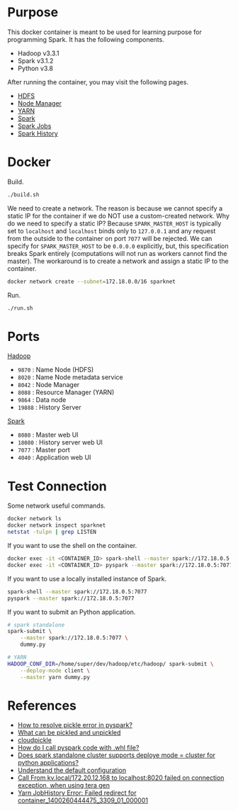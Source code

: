 # Purpose

This docker container is meant to be used for learning purpose for programming Spark. It has the following components.

* Hadoop v3.3.1
* Spark v3.1.2
* Python v3.8

After running the container, you may visit the following pages.

* [HDFS](http://172.18.0.5:9870)
* [Node Manager](http://172.18.0.5:8042)
* [YARN](http://172.18.0.5:8088)
* [Spark](http://172.18.0.5:8080)
* [Spark Jobs](http://172.18.0.5:4040)
* [Spark History](http://172.18.0.5:18080)

# Docker

Build.

```bash
./build.sh
```

We need to create a network. The reason is because we cannot specify a static IP for the container if we do NOT use a custom-created network. Why do we need to specify a static IP? Because `SPARK_MASTER_HOST` is typically set to `localhost` and `localhost` binds only to `127.0.0.1` and any request from the outside to the container on port `7077` will be rejected. We can specify for `SPARK_MASTER_HOST` to be `0.0.0.0` explicitly, but, this specification breaks Spark entirely (computations will not run as workers cannot find the master). The workaround is to create a network and assign a static IP to the container.

```bash
docker network create --subnet=172.18.0.0/16 sparknet
```

Run.

```bash
./run.sh
```

# Ports

[Hadoop](https://docs.bitnami.com/aws/apps/hadoop/get-started/understand-default-config/)

- `9870` : Name Node (HDFS)
- `8020` : Name Node metadata service
- `8042` : Node Manager
- `8088` : Resource Manager (YARN)
- `9864` : Data node
- `19888` : History Server

[Spark](https://www.ibm.com/docs/en/zpfas/1.1.0?topic=spark-configuring-networking-apache)

- `8080` : Master web UI
- `18080` : History server web UI
- `7077` : Master port
- `4040` : Application web UI

# Test Connection

Some network useful commands.

```bash
docker network ls
docker network inspect sparknet
netstat -tulpn | grep LISTEN
```

If you want to use the shell on the container.

```bash
docker exec -it <CONTAINER_ID> spark-shell --master spark://172.18.0.5:7077
docker exec -it <CONTAINER_ID> pyspark --master spark://172.18.0.5:7077
```

If you want to use a locally installed instance of Spark.

```bash
spark-shell --master spark://172.18.0.5:7077
pyspark --master spark://172.18.0.5:7077
```

If you want to submit an Python application.

```bash
# spark standalone
spark-submit \
    --master spark://172.18.0.5:7077 \
    dummy.py

# YARN
HADOOP_CONF_DIR=/home/super/dev/hadoop/etc/hadoop/ spark-submit \
    --deploy-mode client \
    --master yarn dummy.py
```

# References

- [How to resolve pickle error in pyspark?](https://www.py4u.net/discuss/254317?utm_source=pocket_mylist)
- [What can be pickled and unpickled](https://docs.python.org/3.5/library/pickle.html#what-can-be-pickled-and-unpickled)
- [cloudpickle](https://github.com/apache/spark/blob/33ae7a35daa86c34f1f9f72f997e0c2d4cd8abec/python/pyspark/cloudpickle.py)
- [How do I call pyspark code with .whl file?](https://stackoverflow.com/questions/64503039/how-do-i-call-pyspark-code-with-whl-file)
- [Does spark standalone cluster supports deploye mode = cluster for python applications?](https://stackoverflow.com/questions/41919295/does-spark-standalone-cluster-supports-deploye-mode-cluster-for-python-applica)
- [Understand the default configuration](https://docs.bitnami.com/aws/apps/hadoop/get-started/understand-default-config/)
- [Call From kv.local/172.20.12.168 to localhost:8020 failed on connection exception, when using tera gen](https://stackoverflow.com/questions/44304138/call-from-kv-local-172-20-12-168-to-localhost8020-failed-on-connection-exceptio)
- [Yarn JobHistory Error: Failed redirect for container_1400260444475_3309_01_000001](https://stackoverflow.com/questions/24076192/yarn-jobhistory-error-failed-redirect-for-container-1400260444475-3309-01-00000)